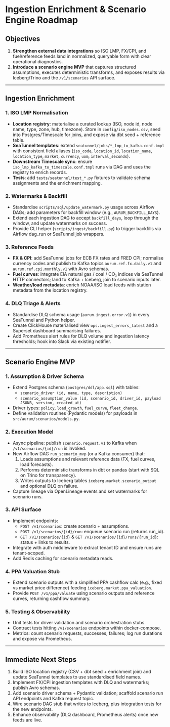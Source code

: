 # Ingestion Enrichment & Scenario Engine Roadmap

## Objectives

1. **Strengthen external data integrations** so ISO LMP, FX/CPI, and fuel/reference feeds land in normalized, queryable form with clear operational diagnostics.
2. **Introduce a scenario engine MVP** that captures structured assumptions, executes deterministic transforms, and exposes results via Iceberg/Trino and the `/v1/scenarios` API surface.

---

## Ingestion Enrichment

### 1. ISO LMP Normalisation
- **Location registry**: materialise a curated lookup (ISO, node id, node name, type, zone, hub, timezone). Store in `config/iso_nodes.csv`, seed into Postgres/Timescale for joins, and expose via dbt seed + reference table.
- **SeaTunnel templates**: extend `seatunnel/jobs/*_lmp_to_kafka.conf.tmpl` with consistent field aliases (`iso_code`, `location_id`, `location_name`, `location_type`, `market`, `currency`, `uom`, `interval_seconds`).
- **Downstream Timescale sync**: ensure `iso_lmp_kafka_to_timescale.conf.tmpl` runs via DAG and uses the registry to enrich records.
- **Tests**: add `tests/seatunnel/test_*.py` fixtures to validate schema assignments and the enrichment mapping.

### 2. Watermarks & Backfill
- Standardise `scripts/sql/update_watermark.py` usage across Airflow DAGs; add parameters for backfill window (e.g., `AURUM_BACKFILL_DAYS`).
- Extend each ingestion DAG to accept `backfill_days`, loop through the window, and update watermarks on success.
- Provide CLI helper (`scripts/ingest/backfill.py`) to trigger backfills via Airflow dag_run or SeaTunnel job wrappers.

### 3. Reference Feeds
- **FX & CPI**: add SeaTunnel jobs for ECB FX rates and FRED CPI; normalise currency codes and publish to Kafka topics `aurum.ref.fx.daily.v1` and `aurum.ref.cpi.monthly.v1` with Avro schemas.
- **Fuel curves**: integrate EIA natural gas / coal / CO₂ indices via SeaTunnel HTTP connectors; land to Kafka + Iceberg, join to scenario inputs later.
- **Weather/load metadata**: enrich NOAA/ISO load feeds with station metadata from the location registry.

### 4. DLQ Triage & Alerts
- Standardise DLQ schema usage (`aurum.ingest.error.v1`) in every SeaTunnel and Python helper.
- Create ClickHouse materialised view `ops.ingest_errors_latest` and a Superset dashboard summarising failures.
- Add Prometheus alert rules for DLQ volume and ingestion latency thresholds; hook into Slack via existing notifier.

---

## Scenario Engine MVP

### 1. Assumption & Driver Schema
- Extend Postgres schema (`postgres/ddl/app.sql`) with tables:
  - `scenario_driver (id, name, type, description)`
  - `scenario_assumption_value (id, scenario_id, driver_id, payload JSONB, version, created_at)`
- Driver types: `policy`, `load_growth`, `fuel_curve`, `fleet_change`.
- Define validation routines (Pydantic models) for payloads in `src/aurum/scenarios/models.py`.

### 2. Execution Model
- Async pipeline: publish `scenario.request.v1` to Kafka when `/v1/scenarios/{id}/run` is invoked.
- New Airflow DAG `run_scenario_mvp` (or a Kafka consumer) that:
  1. Loads assumptions and relevant reference data (FX, fuel curves, load forecasts).
  2. Performs deterministic transforms in dbt or pandas (start with SQL on Trino for transparency).
  3. Writes outputs to Iceberg tables `iceberg.market.scenario_output` and optional DLQ on failure.
- Capture lineage via OpenLineage events and set watermarks for scenario runs.

### 3. API Surface
- Implement endpoints:
  - `POST /v1/scenarios`: create scenario + assumptions.
  - `POST /v1/scenarios/{id}/run`: enqueue scenario run (returns run_id).
  - `GET /v1/scenarios/{id}` & `GET /v1/scenarios/{id}/runs/{run_id}`: status + links to results.
- Integrate with auth middleware to extract tenant ID and ensure runs are tenant-scoped.
- Add Redis caching for scenario metadata reads.

### 4. PPA Valuation Stub
- Extend scenario outputs with a simplified PPA cashflow calc (e.g., fixed vs market price difference) feeding `iceberg.market.ppa_valuation`.
- Provide `POST /v1/ppa/valuate` using scenario outputs and reference curves, returning cashflow summary.

### 5. Testing & Observability
- Unit tests for driver validation and scenario orchestration stubs.
- Contract tests hitting `/v1/scenarios` endpoints within docker-compose.
- Metrics: count scenario requests, successes, failures; log run durations and expose via Prometheus.

---

## Immediate Next Steps
1. Build ISO location registry (CSV + dbt seed + enrichment join) and update SeaTunnel templates to use standardised field names.
2. Implement FX/CPI ingestion templates with DLQ and watermarks; publish Avro schemas.
3. Add scenario driver schema + Pydantic validation; scaffold scenario run API endpoints and Kafka request topic.
4. Wire scenario DAG stub that writes to Iceberg, plus integration tests for the new endpoints.
5. Enhance observability (DLQ dashboard, Prometheus alerts) once new feeds are live.

